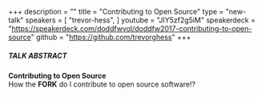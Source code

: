 +++
description = ""
title = "Contributing to Open Source"
type = "new-talk"
speakers = [
        "trevor-hess",
]
youtube = "JIY5zf2g5iM"
speakerdeck = "https://speakerdeck.com/doddfwvol/doddfw2017-contributing-to-open-source"
github = "https://github.com/trevorghess"
+++
##### TALK ABSTRACT

<strong>Contributing to Open Source</strong><br>
How the <strong>FORK</strong> do I contribute to open source software!?